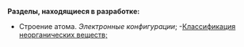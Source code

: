 **Разделы, находящиеся в разработке:**
- Строение атома. *Электронные конфигурации*;
-[Классификация неорганических веществ;](lina-python.github.io/project/src)
